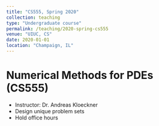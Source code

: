 ```yaml
---
title: "CS555, Spring 2020"
collection: teaching
type: "Undergraduate course"
permalink: /teaching/2020-spring-cs555
venue: "UIUC, CS"
date: 2020-01-01
location: "Champaign, IL"
---
```


Numerical Methods for PDEs (CS555)
======
* Instructor: Dr. Andreas Kloeckner
* Design unique problem sets
* Hold office hours